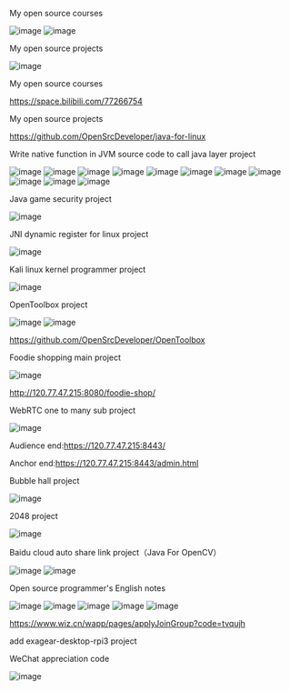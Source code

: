 My open source courses

![image](https://gitee.com/opensourcedeveloper/java-for-linux/raw/master/image/bilibili.png)
![image](https://gitee.com/opensourcedeveloper/java-for-linux/raw/master/image/OpenCourse.jpeg)

My open source projects

![image](https://gitee.com/opensourcedeveloper/java-for-linux/raw/master/image/OpenProject.jpeg)

My open source courses

<https://space.bilibili.com/77266754>

My open source projects

<https://github.com/OpenSrcDeveloper/java-for-linux>

Write native function in JVM source code to call java layer project

![image](https://gitee.com/opensourcedeveloper/java-for-linux/raw/master/image/jvm-library-extend-01.png)
![image](https://gitee.com/opensourcedeveloper/java-for-linux/raw/master/image/jvm-library-extend-02.png)
![image](https://gitee.com/opensourcedeveloper/java-for-linux/raw/master/image/jvm-library-extend-03.png)
![image](https://gitee.com/opensourcedeveloper/java-for-linux/raw/master/image/jvm-library-extend-04.png)
![image](https://gitee.com/opensourcedeveloper/java-for-linux/raw/master/image/jvm-library-extend-05.png)
![image](https://gitee.com/opensourcedeveloper/java-for-linux/raw/master/image/jvm-library-extend-06.png)
![image](https://gitee.com/opensourcedeveloper/java-for-linux/raw/master/image/jvm-library-extend-07.png)
![image](https://gitee.com/opensourcedeveloper/java-for-linux/raw/master/image/jvm-library-extend-08.png)
![image](https://gitee.com/opensourcedeveloper/java-for-linux/raw/master/image/jvm-library-extend-09.png)
![image](https://gitee.com/opensourcedeveloper/java-for-linux/raw/master/image/jvm-library-extend-10.png)
![image](https://gitee.com/opensourcedeveloper/java-for-linux/raw/master/image/jvm-library-extend-11.png)

Java game security project

![image](https://gitee.com/opensourcedeveloper/java-for-linux/raw/master/image/java-game-security.png)

JNI dynamic register for linux project

![image](https://gitee.com/opensourcedeveloper/java-for-linux/raw/master/image/jni-dynamic-register-for-linux.png)

Kali linux kernel programmer project

![image](https://gitee.com/opensourcedeveloper/java-for-linux/raw/master/image/kali-linux-kernel-programmer.png)

OpenToolbox project

![image](https://gitee.com/opensourcedeveloper/java-for-linux/raw/master/image/OpenToolbox.jpg)
![image](https://gitee.com/opensourcedeveloper/java-for-linux/raw/master/image/OpenToolbox-00.png)

<https://github.com/OpenSrcDeveloper/OpenToolbox>

Foodie shopping main project 

![image](https://gitee.com/opensourcedeveloper/java-for-linux/raw/master/image/FoodieShopping.png)

<http://120.77.47.215:8080/foodie-shop/>

WebRTC one to many sub project

![image](https://gitee.com/opensourcedeveloper/java-for-linux/raw/master/image/WebRTC.png)

Audience end:<https://120.77.47.215:8443/>

Anchor end:<https://120.77.47.215:8443/admin.html>

Bubble hall project

![image](https://gitee.com/opensourcedeveloper/java-for-linux/raw/master/image/bubble-hall.png)

2048 project

![image](https://gitee.com/opensourcedeveloper/java-for-linux/raw/master/image/2048.png)

Baidu cloud auto share link project（Java For OpenCV）

![image](https://gitee.com/opensourcedeveloper/java-for-linux/raw/master/image/baidu-cloud-auto-share-link.png)
![image](https://gitee.com/opensourcedeveloper/java-for-linux/raw/master/image/baidu-cloud-auto-share-link-02.png)

Open source programmer's English notes

![image](https://gitee.com/opensourcedeveloper/java-for-linux/raw/master/image/programmer-for-english-00.png)
![image](https://gitee.com/opensourcedeveloper/java-for-linux/raw/master/image/programmer-for-english-01.png)
![image](https://gitee.com/opensourcedeveloper/java-for-linux/raw/master/image/programmer-for-english-02.png)
![image](https://gitee.com/opensourcedeveloper/java-for-linux/raw/master/image/programmer-for-english-03.png)
![image](https://gitee.com/opensourcedeveloper/java-for-linux/raw/master/image/programmer-for-english-04.png)

<https://www.wiz.cn/wapp/pages/applyJoinGroup?code=tvqujh>

add exagear-desktop-rpi3 project

WeChat appreciation code

![image](https://gitee.com/opensourcedeveloper/java-for-linux/raw/master/image/赞赏码.png)